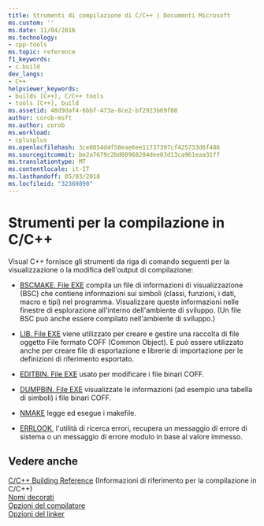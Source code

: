 ```yaml
---
title: Strumenti di compilazione di C/C++ | Documenti Microsoft
ms.custom: ''
ms.date: 11/04/2016
ms.technology:
- cpp-tools
ms.topic: reference
f1_keywords:
- c.build
dev_langs:
- C++
helpviewer_keywords:
- builds [C++], C/C++ tools
- tools [C++], build
ms.assetid: 48d9daf4-6bbf-473a-8ce2-bf2923b69f80
author: corob-msft
ms.author: corob
ms.workload:
- cplusplus
ms.openlocfilehash: 3ce8054d4f58eae6ee11737397cf425733d6f486
ms.sourcegitcommit: be2a7679c2bd80968204dee03d13ca961eaa31ff
ms.translationtype: MT
ms.contentlocale: it-IT
ms.lasthandoff: 05/03/2018
ms.locfileid: "32369890"
---
```

# <a name="cc-build-tools"></a>Strumenti per la compilazione in C/C++
Visual C++ fornisce gli strumenti da riga di comando seguenti per la visualizzazione o la modifica dell'output di compilazione:  
  
-   [BSCMAKE. File EXE](../../build/reference/bscmake-reference.md) compila un file di informazioni di visualizzazione (BSC) che contiene informazioni sui simboli (classi, funzioni, i dati, macro e tipi) nel programma. Visualizzare queste informazioni nelle finestre di esplorazione all'interno dell'ambiente di sviluppo. (Un file BSC può anche essere compilato nell'ambiente di sviluppo.)  
  
-   [LIB. File EXE](../../build/reference/lib-reference.md) viene utilizzato per creare e gestire una raccolta di file oggetto File formato COFF (Common Object). E può essere utilizzato anche per creare file di esportazione e librerie di importazione per le definizioni di riferimento esportato.  
  
-   [EDITBIN. File EXE](../../build/reference/editbin-reference.md) usato per modificare i file binari COFF.  
  
-   [DUMPBIN. File EXE](../../build/reference/dumpbin-reference.md) visualizzate le informazioni (ad esempio una tabella di simboli) i file binari COFF.  
  
-   [NMAKE](../../build/nmake-reference.md) legge ed esegue i makefile.  
  
-   [ERRLOOK](../../build/reference/value-edit-control.md), l'utilità di ricerca errori, recupera un messaggio di errore di sistema o un messaggio di errore modulo in base al valore immesso.  
  
## <a name="see-also"></a>Vedere anche  
 [C/C++ Building Reference](../../build/reference/c-cpp-building-reference.md)  (Informazioni di riferimento per la compilazione in C/C++)  
 [Nomi decorati](../../build/reference/decorated-names.md)   
 [Opzioni del compilatore](../../build/reference/compiler-options.md)   
 [Opzioni del linker](../../build/reference/linker-options.md)